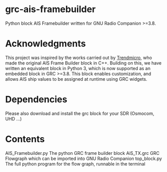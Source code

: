 # grc-ais-framebuilder
Python block AIS Framebuilder written for GNU Radio Companion >=3.8.

# Acknowledgments
This project was inspired by the works carried out by [Trendmicro](https://github.com/trendmicro/ais), who made the original AIS Frame Builder block in C++. Building on this, we have written an equivalent block in Python 3, which is now supported as an embedded block in GRC >=3.8. This block enables customization, and allows AIS ship values to be assigned at runtime using GRC widgets.

# Dependencies
Please also download and install the grc block for your SDR (Osmocom, UHD ...)

# Contents
AIS_Framebuilder.py		The python GRC frame builder block
AiS_TX.grc			GRC Flowgraph which can be imported into GNU Radio Companion
top_block.py			The full python program for the flow graph, runnable in the terminal

